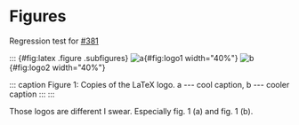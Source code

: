 # Figures

Regression test for
[#381](https://github.com/lierdakil/pandoc-crossref/issues/381)

::: {#fig:latex .figure .subfigures}
![a](/tmp/LaTeX_logo.svg.png){#fig:logo1 width="40%"}
![b](/tmp/LaTeX_logo.svg.png){#fig:logo2 width="40%"}

::: caption
Figure 1: Copies of the LaTeX logo. a --- cool caption, b --- cooler
caption
:::
:::

Those logos are different I swear. Especially fig. 1 (a) and fig. 1 (b).
